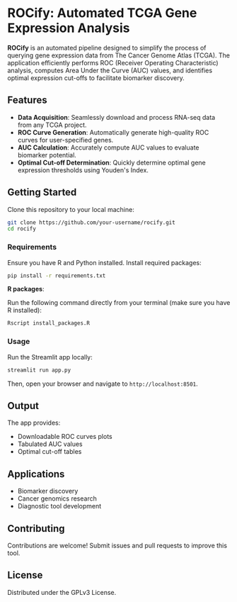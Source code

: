 # ROCify: Automated TCGA Gene Expression Analysis

**ROCify** is an automated pipeline designed to simplify the process of querying gene expression data from The Cancer Genome Atlas (TCGA). The application efficiently performs ROC (Receiver Operating Characteristic) analysis, computes Area Under the Curve (AUC) values, and identifies optimal expression cut-offs to facilitate biomarker discovery.

## Features

- **Data Acquisition**: Seamlessly download and process RNA-seq data from any TCGA project.
- **ROC Curve Generation**: Automatically generate high-quality ROC curves for user-specified genes.
- **AUC Calculation**: Accurately compute AUC values to evaluate biomarker potential.
- **Optimal Cut-off Determination**: Quickly determine optimal gene expression thresholds using Youden's Index.

## Getting Started

Clone this repository to your local machine:

```bash
git clone https://github.com/your-username/rocify.git
cd rocify
```

### Requirements

Ensure you have R and Python installed. Install required packages:

```bash
pip install -r requirements.txt
```

**R packages**:

Run the following command directly from your terminal (make sure you have R installed):

```bash
Rscript install_packages.R
```

### Usage

Run the Streamlit app locally:

```bash
streamlit run app.py
```

Then, open your browser and navigate to `http://localhost:8501`.

## Output

The app provides:
- Downloadable ROC curves plots
- Tabulated AUC values
- Optimal cut-off tables

## Applications

- Biomarker discovery
- Cancer genomics research
- Diagnostic tool development

## Contributing

Contributions are welcome! Submit issues and pull requests to improve this tool.

## License

Distributed under the GPLv3 License.

